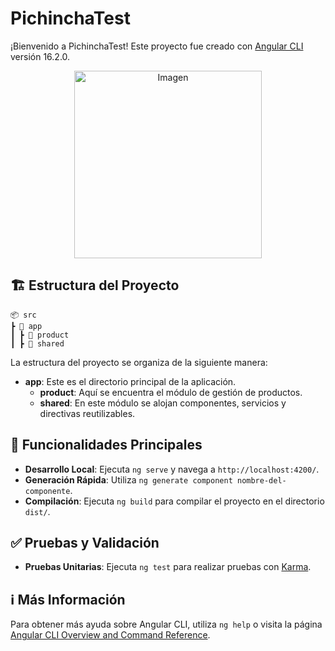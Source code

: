 # PichinchaTest

¡Bienvenido a PichinchaTest! Este proyecto fue creado con [Angular CLI](https://github.com/angular/angular-cli) versión 16.2.0.

<p align="center">
  <img src="https://www.mouseinteractivo.com/wp-content/uploads/mouse-pichincha-0.jpg" alt="Imagen" width="300" />
</p>

## 🏗️ Estructura del Proyecto
```
📦 src
┣ 📂 app
┃ ┣ 📂 product
┃ ┣ 📂 shared
```

La estructura del proyecto se organiza de la siguiente manera:

- **app**: Este es el directorio principal de la aplicación.
  - **product**: Aquí se encuentra el módulo de gestión de productos.
  - **shared**: En este módulo se alojan componentes, servicios y directivas reutilizables.

## 🚀 Funcionalidades Principales

- **Desarrollo Local**: Ejecuta `ng serve` y navega a `http://localhost:4200/`.
- **Generación Rápida**: Utiliza `ng generate component nombre-del-componente`.
- **Compilación**: Ejecuta `ng build` para compilar el proyecto en el directorio `dist/`.

## ✅ Pruebas y Validación

- **Pruebas Unitarias**: Ejecuta `ng test` para realizar pruebas con [Karma](https://karma-runner.github.io).

## ℹ️ Más Información

Para obtener más ayuda sobre Angular CLI, utiliza `ng help` o visita la página [Angular CLI Overview and Command Reference](https://angular.io/cli).
